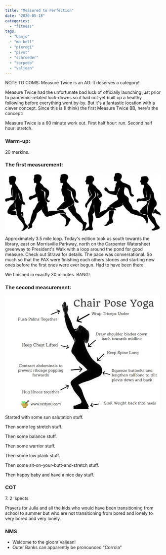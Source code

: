 ```yaml
---
title: "Measured to Perfection"
date: "2020-05-18"
categories: 
  - "fitness"
tags: 
  - "banjo"
  - "ma-bell"
  - "pierogi"
  - "pivot"
  - "schroeder"
  - "torpedo"
  - "valjean"
---
```


NOTE TO COMS: Measure Twice is an AO. It deserves a category!

Measure Twice had the unfortunate bad luck of officially launching just prior to pandemic-related lock-downs so it had not yet built up a healthy following before everything went by-by. But it's a fantastic location with a clever concept. Since this is (I think) the first Measure Twice BB, here's the concept:

Measure Twice is a 60 minute work out. First half hour: run. Second half hour: stretch.

### Warm-up:

20 merkins.

### The first measurement:

![](images/exercise-clipart-running_exercise_clip_art_15562.jpg)

Approximately 3.5 mile loop. Today's edition took us south towards the library, east on Morrisville Parkway, north on the Carpenter Watersheet greenway to President's Walk with a loop around the pond for good measure. Check out Strava for details. The pace was conversational. So much so that the PAX were finishing each others stories and starting new ones before the first ones were ever begun. Had to have been there.

We finished in exactly 30 minutes. BANG!

### The second measurement:

![](images/Chair-Pose-Yoga.jpg)

Started with some sun salutation stuff.

Then some leg stretch stuff.

Then some balance stuff.

Then some warrior stuff.

Then some low plank stuff.

Then some sit-on-your-butt-and-stretch stuff.

Then happy baby and have a nice day stuff.

### COT

7\. 2 'spects.

Prayers for Julia and all the kids who would have been transitioning from school to summer but who are not transitioning from bored and lonely to very bored and very lonely.

### NMS

- Welcome to the gloom Valjean!
- Outer Banks can apparently be pronounced "Corrola"
